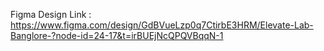 Figma Design Link : https://www.figma.com/design/GdBVueLzp0q7CtirbE3HRM/Elevate-Lab-Banglore-?node-id=24-17&t=irBUEjNcQPQVBqqN-1
